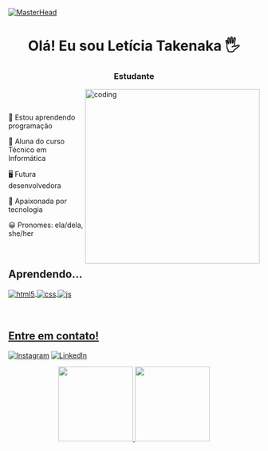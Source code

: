 [![MasterHead](https://mir-s3-cdn-cf.behance.net/project_modules/max_1200/79731568097599.5b50bca477735.jpg)](https://github.com/leticiatakenaka)
<div>
 <h1 align="center">Olá! Eu sou Letícia Takenaka 🖐️</h1>
 <h3 align="center">Estudante</h3> 
 <a href="https://github.com/leticiatakenaka"><img align="right"alt="coding" width="350"src="https://camo.githubusercontent.com/45eae4aa56d8254fb10267c7f9eb5f14ea8bbd0e97fe98812e04681d2de42729/687474703a2f2f63646e2e6c6f776769662e636f6d2f736d616c6c2f396362313266353164666662616161362d6368617261637465722d747970696e672d62792d76696e63656e742d6d6f6b75656e6b6f2d6472696262626c652e676966"></a>
</div>
<div>
 <br />
 <br />
 <p align="left">🌱 Estou aprendendo programação</p> 
 <p align="left">📘 Aluna do curso Técnico em Informática</p>
 <p align="left">🖥️ Futura desenvolvedora</p></p> 
 <p align="left">💽 Apaixonada por tecnologia</p>
 <p align="left">😀 Pronomes: ela/dela, she/her</p>
 <br />
</div>

 ## Aprendendo...
 <div style="display: inline_block">
  <a href="https://github.com/leticiatakenaka"><img align="center" alt="html5" src="https://img.shields.io/badge/HTML5-E34F26?style=for-the-badge&logo=html5&logoColor=white" /> 
  <img align="center" alt="css" src="https://img.shields.io/badge/CSS3-1572B6?style=for-the-badge&logo=css3&logoColor=white" />
  <img align="center" alt="js" src="https://img.shields.io/badge/JavaScript-F7DF1E?style=for-the-badge&logo=javascript&logoColor=black" />
</div><br/>
<br/>

## Entre em contato!
[![Instagram](https://img.shields.io/badge/Instagram-E4405F?style=for-the-badge&logo=instagram&logoColor=white)](https://instagram.com/letakenaka)
[![LinkedIn](https://img.shields.io/badge/LinkedIn-0077B5?style=for-the-badge&logo=linkedin&logoColor=white)](https://www.linkedin.com/in/let%C3%ADcia-takenaka-0021b3230/)

<div align="center">
  <a href="https://github.com/leticiatakenaka">
  <img height="150em" src="https://github-readme-stats.vercel.app/api?username=leticiatakenaka&show_icons=true&theme=buefy&include_all_commits=true&count_private=true"/>
  <img height="150em" src="https://github-readme-stats.vercel.app/api/top-langs/?username=leticiatakenaka&layout=compact&langs_count=7&theme=buefy"/>
</div>
